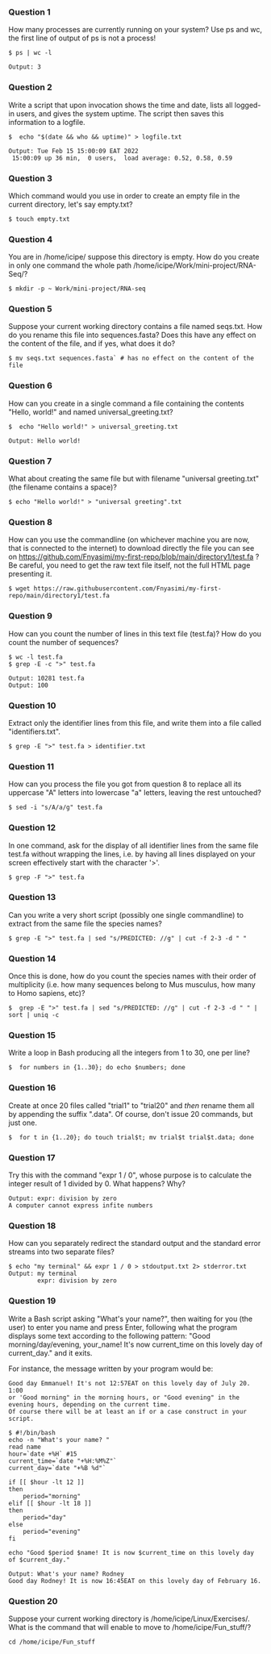 ### Question 1
How many processes are currently running on your system? Use ps and wc, the first line of output of ps is not a process!

```
$ ps | wc -l

Output: 3
```

### Question 2
Write a script that upon invocation shows the time and date, lists all logged-in users, and gives the system uptime. 
The script then saves this information to a logfile.

```
$  echo "$(date && who && uptime)" > logfile.txt

Output: Tue Feb 15 15:00:09 EAT 2022
 15:00:09 up 36 min,  0 users,  load average: 0.52, 0.58, 0.59
```

### Question 3
Which command would you use in order to create an empty file in the current directory, let's say empty.txt?

```
$ touch empty.txt
```

### Question 4
You are in /home/icipe/  suppose this directory is empty. How do you create in only one command the whole path /home/icipe/Work/mini-project/RNA-Seq/?

```
$ mkdir -p ~ Work/mini-project/RNA-seq
```

### Question 5
Suppose your current working directory contains a file named seqs.txt. How do you rename this file into sequences.fasta? 
Does this have any effect on the content of the file, and if yes, what does it do?

```
$ mv seqs.txt sequences.fasta` # has no effect on the content of the file
```

### Question 6
How can you create in a single command a file containing the contents "Hello, world!" and named universal_greeting.txt?

```
$  echo "Hello world!" > universal_greeting.txt

Output: Hello world!
```

### Question 7
What about creating the same file but with filename "universal greeting.txt" (the filename contains a space)?

```
$ echo "Hello world!" > "universal greeting".txt
```

### Question 8
How can you use the commandline (on whichever machine you are now, that is connected to the internet) to download directly the 
file you can see on https://github.com/Fnyasimi/my-first-repo/blob/main/directory1/test.fa ? Be careful, you need to get the raw text file itself, 
not the full HTML page presenting it.

```
$ wget https://raw.githubusercontent.com/Fnyasimi/my-first-repo/main/directory1/test.fa
```

### Question 9
How can you count the number of lines in this text file (test.fa)? How do you count the number of sequences?

```
$ wc -l test.fa
$ grep -E -c ">" test.fa

Output: 10281 test.fa
Output: 100
```

### Question 10
Extract only the identifier lines from this file, and write them into a file called "identifiers.txt".

```
$ grep -E ">" test.fa > identifier.txt
```

### Question 11
How can you process the file you got from question 8 to replace all its uppercase "A" letters into lowercase "a" letters, leaving the rest untouched?

```
$ sed -i "s/A/a/g" test.fa
```

### Question 12
In one command, ask for the display of all identifier lines from the same file test.fa without wrapping the lines, i.e. by having all lines displayed 
on your screen effectively start with the character '>'.

```
$ grep -F ">" test.fa
```

### Question 13
Can you write a very short script (possibly one single commandline) to extract from the same file the species names?

```
$ grep -E ">" test.fa | sed "s/PREDICTED: //g" | cut -f 2-3 -d " "
```

### Question 14
Once this is done, how do you count the species names with their order of multiplicity 
(i.e. how many sequences belong to Mus musculus, how many to Homo sapiens, etc)?

```
$  grep -E ">" test.fa | sed "s/PREDICTED: //g" | cut -f 2-3 -d " " | sort | uniq -c
```

### Question 15
Write a loop in Bash producing all the integers from 1 to 30, one per line?

```
$  for numbers in {1..30}; do echo $numbers; done
```

### Question 16
Create at once 20 files called "trial1" to "trial20" and *then* rename them all by appending the suffix ".data". 
Of course, don't issue 20 commands, but just one.

```
$  for t in {1..20}; do touch trial$t; mv trial$t trial$t.data; done
```

### Question 17
Try this with the command "expr 1 / 0", whose purpose is to calculate the integer result of 1 divided by 0. What happens? Why?

```
Output: expr: division by zero
A computer cannot express infite numbers
```

### Question 18
How can you separately redirect the standard output and the standard error streams into two separate files?

```
$ echo "my terminal" && expr 1 / 0 > stdoutput.txt 2> stderror.txt
Output: my terminal
        expr: division by zero
```

### Question 19
Write a Bash script asking "What's your name?", then waiting for you (the user) to enter you name and press Enter, 
following what the program displays some text according to the following pattern:
"Good morning/day/evening, your_name!
It's now current_time on this lovely day of current_day." and it exits.

For instance, the message written by your program would be:
```
Good day Emmanuel! It's not 12:57EAT on this lovely day of July 20. 1:00
or 'Good morning" in the morning hours, or "Good evening" in the evening hours, depending on the current time.
Of course there will be at least an if or a case construct in your script.
```
```
$ #!/bin/bash 
echo -n "What's your name? "
read name 
hour=`date +%H` #15
current_time=`date "+%H:%M%Z"`
current_day=`date "+%B %d"` 

if [[ $hour -lt 12 ]]
then 
    period="morning"
elif [[ $hour -lt 18 ]]
then 
    period="day"
else 
    period="evening"
fi 

echo "Good $period $name! It is now $current_time on this lovely day of $current_day."

Output: What's your name? Rodney
Good day Rodney! It is now 16:45EAT on this lovely day of February 16.
```

### Question 20
Suppose your current working directory is /home/icipe/Linux/Exercises/. What is the command that will enable to move to /home/icipe/Fun_stuff/?

```
cd /home/icipe/Fun_stuff
```
